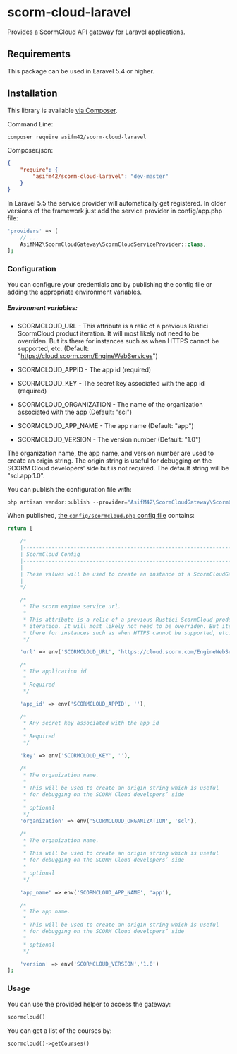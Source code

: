 # scorm-cloud-laravel
Provides a ScormCloud API gateway for Laravel applications.

## Requirements

This package can be used in Laravel 5.4 or higher.

## Installation

This library is available [via Composer][1].

Command Line:
```sh
composer require asifm42/scorm-cloud-laravel
```

Composer.json:
```json
{
    "require": {
        "asifm42/scorm-cloud-laravel": "dev-master"
    }
}
```

In Laravel 5.5 the service provider will automatically get registered. In older versions of the framework just add the service provider in config/app.php file:
```php
'providers' => [
    // ...
    AsifM42\ScormCloudGateway\ScormCloudServiceProvider::class,
];
```

### Configuration

You can configure your credentials and by publishing the config file or adding the appropriate environment variables.

##### Environment variables:

 * SCORMCLOUD_URL - This attribute is a relic of a previous Rustici ScormCloud product iteration. It will most likely not need to be overriden. But its there for instances such as when HTTPS cannot be supported, etc. (Default: "https://cloud.scorm.com/EngineWebServices")

 * SCORMCLOUD_APPID - The app id (required)

 * SCORMCLOUD_KEY - The secret key associated with the app id (required)

 * SCORMCLOUD_ORGANIZATION - The name of the organization associated with the app (Default: "scl")

 * SCORMCLOUD_APP_NAME - The app name (Default: "app")

 * SCORMCLOUD_VERSION - The version number (Default: "1.0")

The organization name, the app name, and version number are used to create an origin string. The origin string is useful for debugging on the SCORM Cloud developers’ side but is not required. The default string will be "scl.app.1.0".

You can publish the configuration file with:
```php
php artisan vendor:publish --provider="AsifM42\ScormCloudGateway\ScormCloudServiceProvider" --tag="config"
```

When published, [the `config/scormcloud.php` config file](https://github.com/asifm42/scorm-cloud-laravel/blob/master/config/scormcloud.php) contains:
```php
return [

    /*
    |--------------------------------------------------------------------------
    | ScormCloud Config
    |--------------------------------------------------------------------------
    |
    | These values will be used to create an instance of a ScormCloudGateway
    |
    */

    /*
     * The scorm engine service url.
     *
     * This attribute is a relic of a previous Rustici ScormCloud product
     * iteration. It will most likely not need to be overriden. But its
     * there for instances such as when HTTPS cannot be supported, etc.
     */

    'url' => env('SCORMCLOUD_URL', 'https://cloud.scorm.com/EngineWebServices'),

    /*
     * The application id
     *
     * Required
     */

    'app_id' => env('SCORMCLOUD_APPID', ''),

    /*
     * Any secret key associated with the app id
     *
     * Required
     */

    'key' => env('SCORMCLOUD_KEY', ''),

    /*
     * The organization name.
     *
     * This will be used to create an origin string which is useful
     * for debugging on the SCORM Cloud developers’ side
     *
     * optional
     */
    'organization' => env('SCORMCLOUD_ORGANIZATION', 'scl'),

    /*
     * The organization name.
     *
     * This will be used to create an origin string which is useful
     * for debugging on the SCORM Cloud developers’ side
     *
     * optional
     */

    'app_name' => env('SCORMCLOUD_APP_NAME', 'app'),

    /*
     * The app name.
     *
     * This will be used to create an origin string which is useful
     * for debugging on the SCORM Cloud developers’ side
     *
     * optional
     */

    'version' => env('SCORMCLOUD_VERSION','1.0')
];
```

### Usage

You can use the provided helper to access the gateway:
```php
scormcloud()
```

You can get a list of the courses by:
```php
scormcloud()->getCourses()
```


[1]: https://packagist.org/packages/asifm42/scorm-cloud-php
